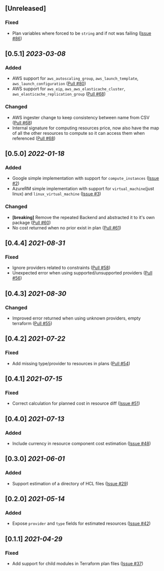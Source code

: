 ## [Unreleased]

### Fixed

- Plan variables where forced to be `string` and if not was failing
  ([Issue #86](https://github.com/cycloidio/terracost/issues/86))

## [0.5.1] _2023-03-08_

### Added

- AWS support for `aws_autoscaling_group`, `aws_launch_template`, `aws_launch_configuration`
  ([Pull #80](https://github.com/cycloidio/terracost/pull/80))
- AWS support for `aws_eip`, `aws_aws_elasticache_cluster`, `aws_elasticache_replication_group`
  ([Pull #68](https://github.com/cycloidio/terracost/pull/68))

### Changed

- AWS ingester change to keep consistency between name from CSV
  ([Pull #68](https://github.com/cycloidio/terracost/pull/68))
- Internal signature for computing resources price, now also have the map of all the other resources to compute so it can access them when referenced
  ([Pull #68](https://github.com/cycloidio/terracost/pull/82))

## [0.5.0] _2022-01-18_

### Added

- Google simple implementation with support for `compute_instances`
  ([Issue #2](https://github.com/cycloidio/terracost/issues/2))
- AzureRM simple implementation with support for `virtual_machine`(just linux) and `linux_virtual_machine`
  ([Issue #3](https://github.com/cycloidio/terracost/issues/3))

### Changed

- **[breaking]** Remove the repeated Backend and abstracted it to it's own package
  ([Pull #60](https://github.com/cycloidio/terracost/pull/59))
- No cost returned when no prior exist in plan
  ([Pull #61](https://github.com/cycloidio/terracost/pull/61))

## [0.4.4] _2021-08-31_

### Fixed

- Ignore providers related to constraints
  ([Pull #58](https://github.com/cycloidio/terracost/pull/58))
- Unexpected error when using supported/unsupported providers
  ([Pull #56](https://github.com/cycloidio/terracost/pull/56))

## [0.4.3] _2021-08-30_

### Changed

- Improved error returned when using unknown providers, empty terraform
  ([Pull #55](https://github.com/cycloidio/terracost/pull/55))

## [0.4.2] _2021-07-22_

### Fixed

- Add missing type/provider to resources in plans
  ([Pull #54](https://github.com/cycloidio/terracost/pull/54))

## [0.4.1] _2021-07-15_

### Fixed

- Correct calculation for planned cost in resource diff
  ([Issue #51](https://github.com/cycloidio/terracost/issues/51))

## [0.4.0] _2021-07-13_

### Added

- Include currency in resource component cost estimation
  ([Issue #48](https://github.com/cycloidio/terracost/issues/48))

## [0.3.0] _2021-06-01_

### Added

- Support estimation of a directory of HCL files
  ([Issue #29](https://github.com/cycloidio/terracost/issues/29))

## [0.2.0] _2021-05-14_

### Added

- Expose `provider` and `type` fields for estimated resources
  ([Issue #42](https://github.com/cycloidio/terracost/issues/42))

## [0.1.1] _2021-04-29_

### Fixed

- Add support for child modules in Terraform plan files
  ([Issue #37](https://github.com/cycloidio/terracost/issues/37))
